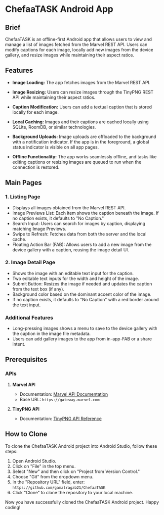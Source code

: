 # ChefaaTASK Android App

## Brief

ChefaaTASK is an offline-first Android app that allows users to view and manage a list of images fetched from the Marvel REST API. Users can modify captions for each image, locally add new images from the device gallery, and resize images while maintaining their aspect ratios.

## Features

- **Image Loading:** The app fetches images from the Marvel REST API.

- **Image Resizing:** Users can resize images through the TinyPNG REST API while maintaining their aspect ratios.

- **Caption Modification:** Users can add a textual caption that is stored locally for each image.

- **Local Caching:** Images and their captions are cached locally using SQLite, RoomDB, or similar technologies.

- **Background Uploads:** Image uploads are offloaded to the background with a notification indicator. If the app is in the foreground, a global status indicator is visible on all app pages.

- **Offline Functionality:** The app works seamlessly offline, and tasks like editing captions or resizing images are queued to run when the connection is restored.

## Main Pages

### 1. Listing Page

- Displays all images obtained from the Marvel REST API.
- Image Previews List: Each item shows the caption beneath the image. If no caption exists, it defaults to "No Caption."
- Search Input: Users can search for images by caption, displaying matching Image Previews.
- Swipe to Refresh: Fetches data from both the server and the local cache.
- Floating Action Bar (FAB): Allows users to add a new image from the device gallery with a caption, reusing the image detail UI.

### 2. Image Detail Page

- Shows the image with an editable text input for the caption.
- Two editable text inputs for the width and height of the image.
- Submit Button: Resizes the image if needed and updates the caption from the text box (if any).
- Background color based on the dominant accent color of the image.
- If no caption exists, it defaults to "No Caption" with a red border around the text input.

### Additional Features

- Long-pressing images shows a menu to save to the device gallery with the caption in the image file metadata.
- Users can add gallery images to the app from in-app-FAB or a share intent.

## Prerequisites

### APIs

1. **Marvel API**
   - Documentation: [Marvel API Documentation](https://developer.marvel.com/documentation/getting_started)
   - Base URL: `https://gateway.marvel.com`

2. **TinyPNG API**
   - Documentation: [TinyPNG API Reference](https://tinypng.com/developers/reference)

## How to Clone

To clone the ChefaaTASK Android project into Android Studio, follow these steps:

1. Open Android Studio.
2. Click on "File" in the top menu.
3. Select "New" and then click on "Project from Version Control."
4. Choose "Git" from the dropdown menu.
5. In the "Repository URL" field, enter: `https://github.com/gamalragab21/ChefaaTASK`
6. Click "Clone" to clone the repository to your local machine.

Now you have successfully cloned the ChefaaTASK Android project. Happy coding!
